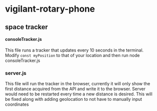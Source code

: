 # vigilant-rotary-phone

## space tracker

#### consoleTracker.js
This file runs a tracker that updates every 10 seconds in the terminal.
Modify <code>const myPosition</code> to that of your location and then run
    node consoleTracker.js


### server.js
This file will run the tracker in the browser, currently it will only show the first distance acquired from the API and write it to the browser. Server would need to be restarted every time a new distance is desired. This will be fixed along with adding geolocation to not have to manually input coordinates

